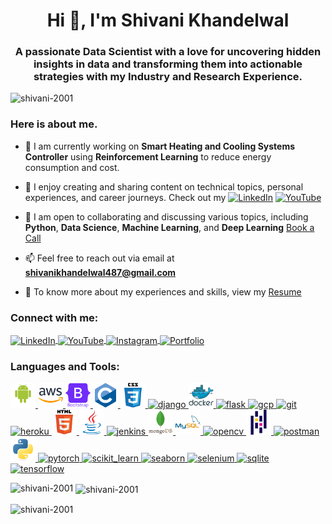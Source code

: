 <h1 align="center">Hi 👋, I'm Shivani Khandelwal</h1>

<h3 align="center">A passionate Data Scientist with a love for uncovering hidden insights in data and transforming them into actionable strategies with my Industry and Research Experience.</h3>

<p align="left"> <img src="https://komarev.com/ghpvc/?username=shivani-2001&label=Profile%20views&color=0e75b6&style=flat" alt="shivani-2001" /> </p>

<h3>Here is about me.</h3>

- 🔭 I am currently working on **Smart Heating and Cooling Systems Controller** using **Reinforcement Learning** to reduce energy consumption and cost.

- 📝 I enjoy creating and sharing content on technical topics, personal experiences, and career journeys. Check out my [![LinkedIn](https://img.shields.io/badge/LinkedIn-blue?style=flat-square&logo=linkedin)](https://www.linkedin.com/in/shivanikhandelwal2001) [![YouTube](https://img.shields.io/badge/YouTube-red?style=flat-square&logo=youtube)](https://www.youtube.com/@techshivanik)

- 📅 I am open to collaborating and discussing various topics, including **Python**, **Data Science**, **Machine Learning**, and **Deep Learning** [Book a Call](https://techshivanik.setmore.com/shivanikhandelwal)

- 📫 Feel free to reach out via email at **shivanikhandelwal487@gmail.com**

- 📄 To know more about my experiences and skills, view my [Resume](https://drive.google.com/file/d/19r39ySYHvMM5XOFnnNKfBmk09wgXW_jL/view?usp=drive_link)

<h3 align="left">Connect with me:</h3>
<p align="left">
  <!-- LinkedIn -->
  <a href="https://linkedin.com/in/shivanikhandelwal2001" target="_blank">
    <img align="center" src="https://img.shields.io/badge/LinkedIn-blue?style=flat-square&logo=linkedin" alt="LinkedIn" />
  </a>

  <!-- YouTube -->
  <a href="https://www.youtube.com/c/@techshivanik" target="_blank">
    <img align="center" src="https://img.shields.io/badge/YouTube-red?style=flat-square&logo=youtube" alt="YouTube" />
  </a>

  <!-- Instagram -->
  <a href="https://instagram.com/techshivanik" target="_blank">
    <img align="center" src="https://img.shields.io/badge/Instagram-purple?style=flat-square&logo=instagram" alt="Instagram" />
  </a>

  <!-- Portfolio -->
  <a href="https://shivani-khandelwal.com" target="_blank">
    <img align="center" src="https://img.shields.io/badge/Portfolio-black?style=flat-square&logo=portfolio" alt="Portfolio" />
  </a>
</p>

<h3 align="left">Languages and Tools:</h3>
<p align="left"> <a href="https://developer.android.com" target="_blank" rel="noreferrer"> <img src="https://raw.githubusercontent.com/devicons/devicon/master/icons/android/android-original-wordmark.svg" alt="android" width="40" height="40"/> </a> <a href="https://aws.amazon.com" target="_blank" rel="noreferrer"> <img src="https://raw.githubusercontent.com/devicons/devicon/master/icons/amazonwebservices/amazonwebservices-original-wordmark.svg" alt="aws" width="40" height="40"/> </a> <a href="https://getbootstrap.com" target="_blank" rel="noreferrer"> <img src="https://raw.githubusercontent.com/devicons/devicon/master/icons/bootstrap/bootstrap-plain-wordmark.svg" alt="bootstrap" width="40" height="40"/> </a> <a href="https://www.cprogramming.com/" target="_blank" rel="noreferrer"> <img src="https://raw.githubusercontent.com/devicons/devicon/master/icons/c/c-original.svg" alt="c" width="40" height="40"/> </a> <a href="https://www.w3schools.com/css/" target="_blank" rel="noreferrer"> <img src="https://raw.githubusercontent.com/devicons/devicon/master/icons/css3/css3-original-wordmark.svg" alt="css3" width="40" height="40"/> </a> <a href="https://www.djangoproject.com/" target="_blank" rel="noreferrer"> <img src="https://cdn.worldvectorlogo.com/logos/django.svg" alt="django" width="40" height="40"/> </a> <a href="https://www.docker.com/" target="_blank" rel="noreferrer"> <img src="https://raw.githubusercontent.com/devicons/devicon/master/icons/docker/docker-original-wordmark.svg" alt="docker" width="40" height="40"/> </a> <a href="https://flask.palletsprojects.com/" target="_blank" rel="noreferrer"> <img src="https://www.vectorlogo.zone/logos/pocoo_flask/pocoo_flask-icon.svg" alt="flask" width="40" height="40"/> </a> <a href="https://cloud.google.com" target="_blank" rel="noreferrer"> <img src="https://www.vectorlogo.zone/logos/google_cloud/google_cloud-icon.svg" alt="gcp" width="40" height="40"/> </a> <a href="https://git-scm.com/" target="_blank" rel="noreferrer"> <img src="https://www.vectorlogo.zone/logos/git-scm/git-scm-icon.svg" alt="git" width="40" height="40"/> </a> <a href="https://heroku.com" target="_blank" rel="noreferrer"> <img src="https://www.vectorlogo.zone/logos/heroku/heroku-icon.svg" alt="heroku" width="40" height="40"/> </a> <a href="https://www.w3.org/html/" target="_blank" rel="noreferrer"> <img src="https://raw.githubusercontent.com/devicons/devicon/master/icons/html5/html5-original-wordmark.svg" alt="html5" width="40" height="40"/> </a> <a href="https://www.java.com" target="_blank" rel="noreferrer"> <img src="https://raw.githubusercontent.com/devicons/devicon/master/icons/java/java-original.svg" alt="java" width="40" height="40"/> </a> <a href="https://www.jenkins.io" target="_blank" rel="noreferrer"> <img src="https://www.vectorlogo.zone/logos/jenkins/jenkins-icon.svg" alt="jenkins" width="40" height="40"/> </a> <a href="https://www.mongodb.com/" target="_blank" rel="noreferrer"> <img src="https://raw.githubusercontent.com/devicons/devicon/master/icons/mongodb/mongodb-original-wordmark.svg" alt="mongodb" width="40" height="40"/> </a> <a href="https://www.mysql.com/" target="_blank" rel="noreferrer"> <img src="https://raw.githubusercontent.com/devicons/devicon/master/icons/mysql/mysql-original-wordmark.svg" alt="mysql" width="40" height="40"/> </a> <a href="https://opencv.org/" target="_blank" rel="noreferrer"> <img src="https://www.vectorlogo.zone/logos/opencv/opencv-icon.svg" alt="opencv" width="40" height="40"/> </a> <a href="https://pandas.pydata.org/" target="_blank" rel="noreferrer"> <img src="https://raw.githubusercontent.com/devicons/devicon/2ae2a900d2f041da66e950e4d48052658d850630/icons/pandas/pandas-original.svg" alt="pandas" width="40" height="40"/> </a> <a href="https://postman.com" target="_blank" rel="noreferrer"> <img src="https://www.vectorlogo.zone/logos/getpostman/getpostman-icon.svg" alt="postman" width="40" height="40"/> </a> <a href="https://www.python.org" target="_blank" rel="noreferrer"> <img src="https://raw.githubusercontent.com/devicons/devicon/master/icons/python/python-original.svg" alt="python" width="40" height="40"/> </a> <a href="https://pytorch.org/" target="_blank" rel="noreferrer"> <img src="https://www.vectorlogo.zone/logos/pytorch/pytorch-icon.svg" alt="pytorch" width="40" height="40"/> </a> <a href="https://scikit-learn.org/" target="_blank" rel="noreferrer"> <img src="https://upload.wikimedia.org/wikipedia/commons/0/05/Scikit_learn_logo_small.svg" alt="scikit_learn" width="40" height="40"/> </a> <a href="https://seaborn.pydata.org/" target="_blank" rel="noreferrer"> <img src="https://seaborn.pydata.org/_images/logo-mark-lightbg.svg" alt="seaborn" width="40" height="40"/> </a> <a href="https://www.selenium.dev" target="_blank" rel="noreferrer"> <img src="https://raw.githubusercontent.com/detain/svg-logos/780f25886640cef088af994181646db2f6b1a3f8/svg/selenium-logo.svg" alt="selenium" width="40" height="40"/> </a> <a href="https://www.sqlite.org/" target="_blank" rel="noreferrer"> <img src="https://www.vectorlogo.zone/logos/sqlite/sqlite-icon.svg" alt="sqlite" width="40" height="40"/> </a> <a href="https://www.tensorflow.org" target="_blank" rel="noreferrer"> <img src="https://www.vectorlogo.zone/logos/tensorflow/tensorflow-icon.svg" alt="tensorflow" width="40" height="40"/> </a> </p>

<p><img align="left" src="https://github-readme-stats.vercel.app/api/top-langs?username=shivani-2001&show_icons=true&locale=en&layout=compact" alt="shivani-2001" /></p>

<p>&nbsp;<img align="center" src="https://github-readme-stats.vercel.app/api?username=shivani-2001&show_icons=true&locale=en" alt="shivani-2001" /></p>

<p><img align="center" src="https://github-readme-streak-stats.herokuapp.com/?user=shivani-2001&" alt="shivani-2001" /></p>
